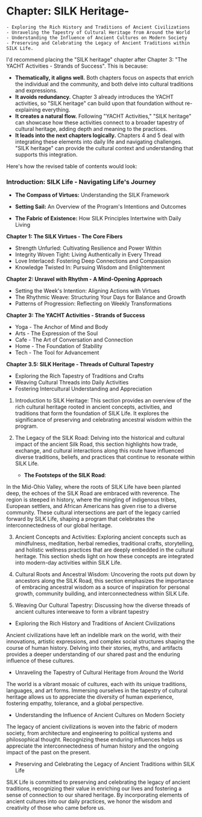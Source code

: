# Chapter: SILK Heritage-

    - Exploring the Rich History and Traditions of Ancient Civilizations
    - Unraveling the Tapestry of Cultural Heritage from Around the World
    - Understanding the Influence of Ancient Cultures on Modern Society
    - Preserving and Celebrating the Legacy of Ancient Traditions within SILK Life.  

I'd recommend placing the "SILK heritage" chapter after Chapter 3: "The YACHT Activities - Strands of Success". This is because:

* **Thematically, it aligns well.** Both chapters focus on aspects that enrich the individual and the community, and both delve into cultural traditions and expressions.
* **It avoids redundancy.** Chapter 3 already introduces the YACHT activities, so "SILK heritage" can build upon that foundation without re-explaining everything.
* **It creates a natural flow.** Following "YACHT Activities," "SILK heritage" can showcase how these activities connect to a broader tapestry of cultural heritage, adding depth and meaning to the practices.
* **It leads into the next chapters logically.** Chapters 4 and 5 deal with integrating these elements into daily life and navigating challenges. "SILK heritage" can provide the cultural context and understanding that supports this integration.

Here's how the revised table of contents would look:

### Introduction: SILK Life - Navigating Life's Journey

- **The Compass of Virtues:** Understanding the SILK Framework

- **Setting Sail:** An Overview of the Program's Intentions and Outcomes

- **The Fabric of Existence:** How SILK Principles Intertwine with Daily Living

**Chapter 1: The SILK Virtues - The Core Fibers**
* Strength Unfurled: Cultivating Resilience and Power Within
* Integrity Woven Tight: Living Authentically in Every Thread
* Love Interlaced: Fostering Deep Connections and Compassion
* Knowledge Twisted In: Pursuing Wisdom and Enlightenment

**Chapter 2: Unravel with Rhythm - A Mind-Opening Approach**
* Setting the Week's Intention: Aligning Actions with Virtues
* The Rhythmic Weave: Structuring Your Days for Balance and Growth
* Patterns of Progression: Reflecting on Weekly Transformations

**Chapter 3: The YACHT Activities - Strands of Success**
* Yoga - The Anchor of Mind and Body
* Arts - The Expression of the Soul
* Cafe - The Art of Conversation and Connection
* Home - The Foundation of Stability
* Tech - The Tool for Advancement

**Chapter 3.5: SILK Heritage - Threads of Cultural Tapestry**
* Exploring the Rich Tapestry of Traditions and Crafts
* Weaving Cultural Threads into Daily Activities
* Fostering Intercultural Understanding and Appreciation
1. Introduction to SILK Heritage:
   This section provides an overview of the rich cultural heritage rooted in ancient concepts, activities, and traditions that form the foundation of SILK Life. It explores the significance of preserving and celebrating ancestral wisdom within the program.

2. The Legacy of the SILK Road:
   Delving into the historical and cultural impact of the ancient Silk Road, this section highlights how trade, exchange, and cultural interactions along this route have influenced diverse traditions, beliefs, and practices that continue to resonate within SILK Life.
   - **The Footsteps of the SILK Road**:
     
In the Mid-Ohio Valley, where the roots of SILK Life have been planted deep, the echoes of the SILK Road are embraced with reverence. The region is steeped in history, where the mingling of indigenous tribes, European settlers, and African Americans has given rise to a diverse community. These cultural intersections are part of the legacy carried forward by SILK Life, shaping a program that celebrates the interconnectedness of our global heritage.

3. Ancient Concepts and Activities:
   Exploring ancient concepts such as mindfulness, meditation, herbal remedies, traditional crafts, storytelling, and holistic wellness practices that are deeply embedded in the cultural heritage. This section sheds light on how these concepts are integrated into modern-day activities within SILK Life.

4. Cultural Roots and Ancestral Wisdom:
   Uncovering the roots put down by ancestors along the SILK Road, this section emphasizes the importance of embracing ancestral wisdom as a source of inspiration for personal growth, community building, and interconnectedness within SILK Life.

5. Weaving Our Cultural Tapestry:
   Discussing how the diverse threads of ancient cultures interweave to form a vibrant tapestry

- Exploring the Rich History and Traditions of Ancient Civilizations

Ancient civilizations have left an indelible mark on the world, with their innovations, artistic expressions, and complex social structures shaping the course of human history. Delving into their stories, myths, and artifacts provides a deeper understanding of our shared past and the enduring influence of these cultures.

- Unraveling the Tapestry of Cultural Heritage from Around the World

The world is a vibrant mosaic of cultures, each with its unique traditions, languages, and art forms. Immersing ourselves in the tapestry of cultural heritage allows us to appreciate the diversity of human experience, fostering empathy, tolerance, and a global perspective.

- Understanding the Influence of Ancient Cultures on Modern Society

The legacy of ancient civilizations is woven into the fabric of modern society, from architecture and engineering to political systems and philosophical thought. Recognizing these enduring influences helps us appreciate the interconnectedness of human history and the ongoing impact of the past on the present.

- Preserving and Celebrating the Legacy of Ancient Traditions within SILK Life

SILK Life is committed to preserving and celebrating the legacy of ancient traditions, recognizing their value in enriching our lives and fostering a sense of connection to our shared heritage. By incorporating elements of ancient cultures into our daily practices, we honor the wisdom and creativity of those who came before us.
